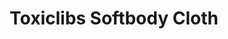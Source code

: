 ---
layout: sketch
toxiclibs : true
scripts : 
    - particle.js
    - connection.js
    - blanket.js
    - sketch.js
title: Toxiclibs Softbody Cloth
---